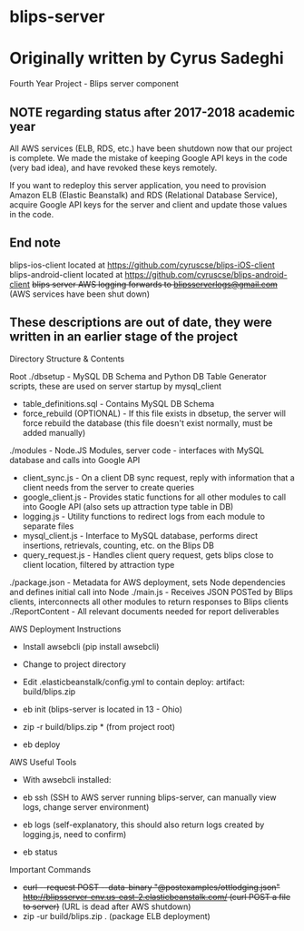 # blips-server
# Originally written by Cyrus Sadeghi
Fourth Year Project - Blips server component

## NOTE regarding status after 2017-2018 academic year
All AWS services (ELB, RDS, etc.) have been shutdown now that our project is complete.
We made the mistake of keeping Google API keys in the code (very bad idea), and have revoked
these keys remotely.

If you want to redeploy this server application, you need to provision Amazon ELB (Elastic Beanstalk) and RDS (Relational Database Service),
acquire Google API keys for the server and client and update those values in the code.

## End note

blips-ios-client located at https://github.com/cyruscse/blips-iOS-client
blips-android-client located at https://github.com/cyruscse/blips-android-client
~~blips server AWS logging forwards to blipsserverlogs@gmail.com~~ (AWS services have been shut down)


## These descriptions are out of date, they were written in an earlier stage of the project
Directory Structure & Contents

Root
./dbsetup - MySQL DB Schema and Python DB Table Generator scripts, these are used on server startup by mysql_client
   - table_definitions.sql - Contains MySQL DB Schema
   - force_rebuild (OPTIONAL) - If this file exists in dbsetup, the server will force rebuild the database (this file doesn't exist normally, must be added manually)

./modules - Node.JS Modules, server code - interfaces with MySQL database and calls into Google API
   - client_sync.js - On a client DB sync request, reply with information that a client needs from the server to create queries
   - google_client.js - Provides static functions for all other modules to call into Google API (also sets up attraction type table in DB)
   - logging.js - Utility functions to redirect logs from each module to separate files
   - mysql_client.js - Interface to MySQL database, performs direct insertions, retrievals, counting, etc. on the Blips DB
   - query_request.js - Handles client query request, gets blips close to client location, filtered by attraction type

./package.json - Metadata for AWS deployment, sets Node dependencies and defines initial call into Node
./main.js - Receives JSON POSTed by Blips clients, interconnects all other modules to return responses to Blips clients 
./ReportContent - All relevant documents needed for report deliverables

AWS Deployment Instructions

- Install awsebcli (pip install awsebcli)

- Change to project directory

- Edit .elasticbeanstalk/config.yml to contain
deploy:
  artifact: build/blips.zip

- eb init (blips-server is located in 13 - Ohio)

- zip -r build/blips.zip * (from project root)

- eb deploy

AWS Useful Tools

- With awsebcli installed:

- eb ssh (SSH to AWS server running blips-server, can manually view logs, change server environment)
- eb logs (self-explanatory, this should also return logs created by logging.js, need to confirm)
- eb status

Important Commands
- ~~curl --request POST --data-binary "@postexamples/ottlodging.json" http://blipsserver-env.us-east-2.elasticbeanstalk.com/ (curl POST a file to server)~~ (URL is dead after AWS shutdown)
- zip -ur build/blips.zip . (package ELB deployment)
